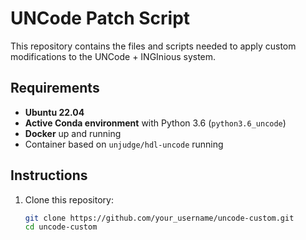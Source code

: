 # UNCode Patch Script  

This repository contains the files and scripts needed to apply custom modifications to the UNCode + INGInious system.  

## Requirements  

- **Ubuntu 22.04**  
- **Active Conda environment** with Python 3.6 (`python3.6_uncode`)  
- **Docker** up and running  
- Container based on `unjudge/hdl-uncode` running  

## Instructions  

1. Clone this repository:  
   ```bash  
   git clone https://github.com/your_username/uncode-custom.git  
   cd uncode-custom  
